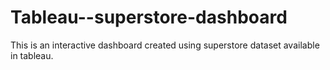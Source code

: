 # Tableau--superstore-dashboard
This is an interactive dashboard created using superstore dataset available in tableau.
